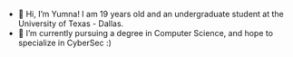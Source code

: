 - 👋 Hi, I’m Yumna! I am 19 years old and an undergraduate student at the University of Texas - Dallas.
- 👀 I’m currently pursuing a degree in Computer Science, and hope to specialize in CyberSec :)

<!---
khanyumna/khanyumna is a ✨ special ✨ repository because its `README.md` (this file) appears on your GitHub profile.
You can click the Preview link to take a look at your changes.
--->
